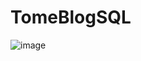 # TomeBlogSQL
![image]([https://github.com/tomeee11/TomeBlogSQL/assets/114478045/86ceb6e8-d37a-4f2f-bc7f-9437a5d5e31f](https://drawsql.app/teams/tome-1/diagrams/tomeblog)https://drawsql.app/teams/tome-1/diagrams/tomeblog)

